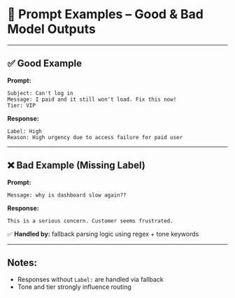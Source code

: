 # 🧪 Prompt Examples – Good & Bad Model Outputs

---

## ✅ Good Example

**Prompt:**
```
Subject: Can't log in  
Message: I paid and it still won't load. Fix this now!
Tier: VIP
```

**Response:**
```
Label: High
Reason: High urgency due to access failure for paid user
```

---

## ❌ Bad Example (Missing Label)

**Prompt:**
```
Message: why is dashboard slow again??
```

**Response:**
```
This is a serious concern. Customer seems frustrated.
```

✅ **Handled by:** fallback parsing logic using regex + tone keywords

---

## Notes:
- Responses without `Label:` are handled via fallback
- Tone and tier strongly influence routing